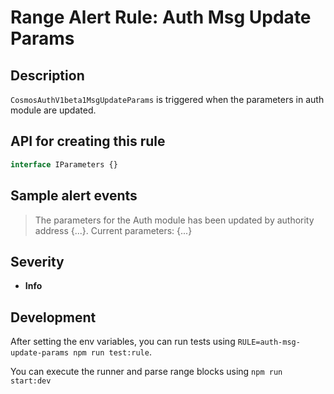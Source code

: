 # Range Alert Rule: Auth Msg Update Params

## Description

`CosmosAuthV1beta1MsgUpdateParams` is triggered when the parameters in auth module are updated.

## API for creating this rule

```typescript
interface IParameters {}
```

## Sample alert events

> The parameters for the Auth module has been updated by authority address {...}. Current parameters: {...}

## Severity

- **Info**

## Development

After setting the env variables, you can run tests using `RULE=auth-msg-update-params npm run test:rule`.

You can execute the runner and parse range blocks using `npm run start:dev`
